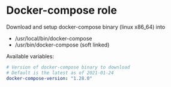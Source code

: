 # Docker-compose role

Download and setup docker-compose binary (linux x86_64) into

- /usr/local/bin/docker-compose
- /usr/bin/docker-compose (soft linked)

Available variables:

```YAML
# Version of docker-compose binary to download
# Default is the latest as of 2021-01-24
docker-compose-version: "1.28.0"
```
